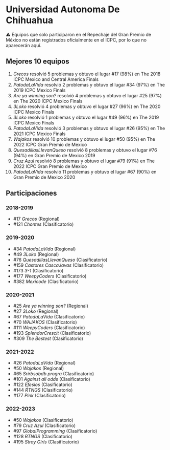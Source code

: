 # Universidad Autonoma De Chihuahua

:warning: Equipos que solo participaron en el Repechaje del Gran Premio de México no están registrados oficialmente en el ICPC, por lo que no aparecerán aquí.

## Mejores 10 equipos

1. _Grecos_ resolvió 5 problemas y obtuvo el lugar #17 (98%) en The 2018 ICPC Mexico and Central America Finals
1. _PatodaLaVida_ resolvió 2 problemas y obtuvo el lugar #34 (97%) en The 2019 ICPC Mexico Finals
1. _Are ya winning son?_ resolvió 4 problemas y obtuvo el lugar #25 (97%) en The 2020 ICPC Mexico Finals
1. _3Loko_ resolvió 4 problemas y obtuvo el lugar #27 (96%) en The 2020 ICPC Mexico Finals
1. _3Loko_ resolvió 1 problemas y obtuvo el lugar #49 (96%) en The 2019 ICPC Mexico Finals
1. _PatodaLaVida_ resolvió 3 problemas y obtuvo el lugar #26 (95%) en The 2021 ICPC Mexico Finals
1. _Wajakos_ resolvió 10 problemas y obtuvo el lugar #50 (95%) en The 2022 ICPC Gran Premio de Mexico
1. _QuesadillasLlevanQueso_ resolvió 8 problemas y obtuvo el lugar #76 (94%) en Gran Premio de Mexico 2019
1. _Cruz Azul_ resolvió 8 problemas y obtuvo el lugar #79 (91%) en The 2022 ICPC Gran Premio de Mexico
1. _PatodaLaVida_ resolvió 11 problemas y obtuvo el lugar #67 (90%) en Gran Premio de Mexico 2020

## Participaciones

### 2018-2019

- #17 _Grecos_ (Regional)
- #121 _Chontes_ (Clasificatorio)

### 2019-2020

- #34 _PatodaLaVida_ (Regional)
- #49 _3Loko_ (Regional)
- #76 _QuesadillasLlevanQueso_ (Clasificatorio)
- #159 _Castores CascaJavas_ (Clasificatorio)
- #173 _3-1_ (Clasificatorio)
- #177 _WeepyCoders_ (Clasificatorio)
- #382 _Mexicode_ (Clasificatorio)

### 2020-2021

- #25 _Are ya winning son?_ (Regional)
- #27 _3Loko_ (Regional)
- #67 _PatodaLaVida_ (Clasificatorio)
- #70 _WAJAKOS_ (Clasificatorio)
- #111 _WeepyCoders_ (Clasificatorio)
- #193 _SplendorCrescit_ (Clasificatorio)
- #309 _The Bestest_ (Clasificatorio)

### 2021-2022

- #26 _PatodaLaVida_ (Regional)
- #50 _Wajakos_ (Regional)
- #65 _Srirbsobdb progra_ (Clasificatorio)
- #101 _Against all odds_ (Clasificatorio)
- #122 _Efesios_ (Clasificatorio)
- #144 _RTNGS_ (Clasificatorio)
- #177 _Pink_ (Clasificatorio)

### 2022-2023

- #50 _Wajakos_ (Clasificatorio)
- #79 _Cruz Azul_ (Clasificatorio)
- #97 _GlobalProgramming_ (Clasificatorio)
- #128 _RTNGS_ (Clasificatorio)
- #195 _Stray Girls_ (Clasificatorio)



